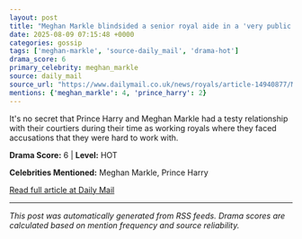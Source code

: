 ```yaml
---
layout: post
title: "Meghan Markle blindsided a senior royal aide in a 'very public way' leading to 'awkward moments'"
date: 2025-08-09 07:15:48 +0000
categories: gossip
tags: ['meghan-markle', 'source-daily_mail', 'drama-hot']
drama_score: 6
primary_celebrity: meghan_markle
source: daily_mail
source_url: "https://www.dailymail.co.uk/news/royals/article-14940877/Meghan-Markle-blindsided-senior-royal-aide.html?ns_mchannel=rss&ito=1490&ns_campaign=1490"
mentions: {'meghan_markle': 4, 'prince_harry': 2}
---
```


It's no secret that Prince Harry and Meghan Markle had a testy relationship with their courtiers during their time as working royals where they faced accusations that they were hard to work with.

**Drama Score:** 6 | **Level:** HOT

**Celebrities Mentioned:** Meghan Markle, Prince Harry

[Read full article at Daily Mail](https://www.dailymail.co.uk/news/royals/article-14940877/Meghan-Markle-blindsided-senior-royal-aide.html?ns_mchannel=rss&ito=1490&ns_campaign=1490)

---
*This post was automatically generated from RSS feeds. Drama scores are calculated based on mention frequency and source reliability.*
